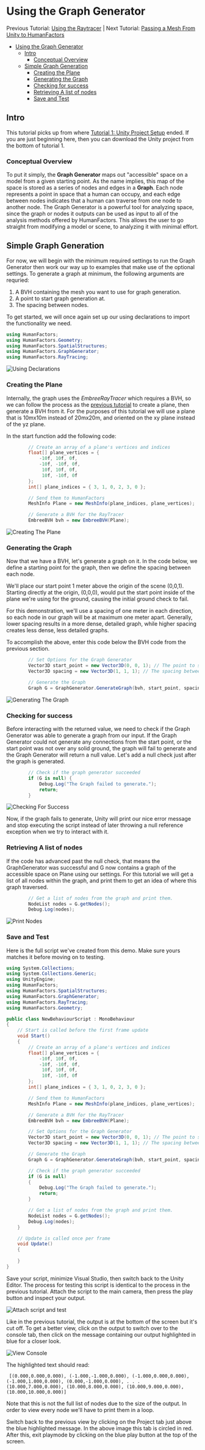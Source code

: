 
# Using the Graph Generator

Previous Tutorial: [Using the Raytracer](2_raycast_at_plane.md)
|
Next Tutorial: [Passing a Mesh From Unity to HumanFactors](4_reading_mesh_from_unity.md)

- [Using the Graph Generator](#using-the-graph-generator)
  - [Intro](#intro)
    - [Conceptual Overview](#conceptual-overview)
  - [Simple Graph Generation](#simple-graph-generation)
    - [Creating the Plane](#creating-the-plane)
    - [Generating the Graph](#generating-the-graph)
    - [Checking for success](#checking-for-success)
    - [Retrieving A list of nodes](#retrieving-a-list-of-nodes)
    - [Save and Test](#save-and-test)

## Intro

This tutorial picks up from where [Tutorial 1: Unity Project Setup](1_unity_project_setup.md) ended. If you are just beginning here, then you can download the Unity project from the bottom of tutorial 1.

### Conceptual Overview

To put it simply, the **Graph Generator** maps out "accessible" space on a model from a given starting point. As the name implies, this map of the space is stored as a series of nodes and edges in a **Graph**. Each node represents a point in space that a human can occupy, and each edge between nodes indicates that a human can traverse from one node to another node. The Graph Generator is a powerful tool for analyzing space, since the graph or nodes it outputs can be used as input to all of the analysis methods offered by HumanFactors. This allows the user to go straight from modifying a model or scene, to analyzing it with minimal effort.

## Simple Graph Generation

For now, we will begin with the minimum required settings to run the Graph Generator then work our way up to examples that make use of the optional settings. To generate a graph at minimum, the following arguments are requried:

1) A BVH containing the mesh you want to use for graph generation.
2) A point to start graph generation at.
3) The spacing between nodes.

To get started, we will once again set up our using declarations to import the functionality we need.

``` C#
using HumanFactors;
using HumanFactors.Geometry;
using HumanFactors.SpatialStructures;
using HumanFactors.GraphGenerator;
using HumanFactors.RayTracing;
```

![Using Declarations](../assets/walkthroughs/unity/3_graph_generator/using_declarations.png)

### Creating the Plane

Internally, the graph uses the *EmbreeRayTracer* which requires a BVH, so we can follow the process as the [previous tutorial](2_raycast_at_plane.md) to create a plane, then generate a BVH from it. For the purposes of this tutorial we will use a plane that is 10mx10m instead of 20mx20m, and oriented on the xy plane instead of the yz plane.

In the start function add the following code:
``` C#
        // Create an array of a plane's vertices and indices
        float[] plane_vertices = {
            -10f, 10f, 0f,
            -10f, -10f, 0f,
             10f, 10f, 0f,
             10f, -10f, 0f
        };
        int[] plane_indices = { 3, 1, 0, 2, 3, 0 };

        // Send them to HumanFactors
        MeshInfo Plane = new MeshInfo(plane_indices, plane_vertices);

        // Generate a BVH for the RayTracer
        EmbreeBVH bvh = new EmbreeBVH(Plane);
```
![Creating The Plane](../assets/walkthroughs/unity/3_graph_generator/creating_the_plane.PNG)

### Generating the Graph

Now that we have a BVH, let's generate a graph on it. In the code below, we define a starting point for the graph, then we define the spacing between each node.

We'll place our start point 1 meter above the origin of the scene (0,0,1). Starting directly at the origin, (0,0,0), would put the start point inside of the plane we're using for the ground, causing the initial ground check to fail. 

For this demonstration, we'll use a spacing of one meter in each direction, so each node in our graph will be at maximum one meter apart. Generally, lower spacing results in a more dense, detailed graph, while higher spacing creates less dense, less detailed graphs.

To accomplish the above, enter this code below the BVH code from the previous section.
```C#
        // Set Options for the Graph Generator
        Vector3D start_point = new Vector3D(0, 0, 1); // The point to start thegraph generation
        Vector3D spacing = new Vector3D(1, 1, 1); // The spacing between each node

        // Generate the Graph
        Graph G = GraphGenerator.GenerateGraph(bvh, start_point, spacing);
```

![Generating The Graph](../assets/walkthroughs/unity/3_graph_generator/generating_the_graph.PNG)

### Checking for success

Before interacting with the returned value, we need to check if the Graph Generator was able to generate a graph from our input. If the Graph Generator could not generate any connections from the start point, or the start point was not over any solid ground, the graph will fail to generate and the Graph Generator will return a null value. Let's add a null check just after the graph is generated.

``` C#
        // Check if the graph generator succeeded
        if (G is null) {
            Debug.Log("The Graph failed to generate.");
            return;
        }
```

![Checking For Success](../assets/walkthroughs/unity/3_graph_generator/checking_for_success.PNG)

Now, if the graph fails to generate, Unity will print our nice error message and stop executing the script instead of later throwing a null reference exception when we try to interact with it.

### Retrieving A list of nodes

If the code has advanced past the null check, that means the GraphGenerator was successful and G now contains a graph of the accessible space on Plane using our settings. For this tutorial we will get a list of all nodes within the graph, and print them to get an idea of where this graph traversed.

``` C#
        // Get a list of nodes from the graph and print them.
        NodeList nodes = G.getNodes();
        Debug.Log(nodes);
```

![Print Nodes](../assets/walkthroughs/unity/3_graph_generator/print_nodes.png)

### Save and Test

Here is the full script we've created from this demo. Make sure yours matches it before moving on to testing.

``` C#
using System.Collections;
using System.Collections.Generic;
using UnityEngine;
using HumanFactors;
using HumanFactors.SpatialStructures;
using HumanFactors.GraphGenerator;
using HumanFactors.RayTracing;
using HumanFactors.Geometry;

public class NewBehaviourScript : MonoBehaviour
{
    // Start is called before the first frame update
    void Start()
    {
        // Create an array of a plane's vertices and indices
        float[] plane_vertices = {
            -10f, 10f, 0f,
            -10f, -10f, 0f,
             10f, 10f, 0f,
             10f, -10f, 0f
        };
        int[] plane_indices = { 3, 1, 0, 2, 3, 0 };

        // Send them to HumanFactors
        MeshInfo Plane = new MeshInfo(plane_indices, plane_vertices);

        // Generate a BVH for the RayTracer
        EmbreeBVH bvh = new EmbreeBVH(Plane);

        // Set Options for the Graph Generator
        Vector3D start_point = new Vector3D(0, 0, 1); // The point to start graph generation
        Vector3D spacing = new Vector3D(1, 1, 1); // The spacing between each node

        // Generate the Graph
        Graph G = GraphGenerator.GenerateGraph(bvh, start_point, spacing);

        // Check if the graph generator succeeded
        if (G is null)
        {
            Debug.Log("The Graph failed to generate.");
            return;
        }

        // Get a list of nodes from the graph and print them.
        NodeList nodes = G.getNodes();
        Debug.Log(nodes);
    }

    // Update is called once per frame
    void Update()
    {
        
    }
}
```

Save your script, minimize Visual Studio, then switch back to the Unity Editor. The process for testing this script is identical to the process in the previous tutorial. Attach the script to the main camera, then press the play button and inspect your output.

![Attach script and test](../assets/walkthroughs/unity/2_raycast_at_plane/drag_into_camera.png)

Like in the previous tutorial, the output is at the bottom of the screen but it's cut off. To get a better view, click on the output to switch over to the console tab, then click on the message containing our output highlighted in blue for a closer look.

![View Console](../assets/walkthroughs/unity/3_graph_generator/console_view.png)

The highlighted text should read:

``` [(0.000,0.000,0.000), (-1.000,-1.000,0.000), (-1.000,0.000,0.000), (-1.000,1.000,0.000), (0.000,-1.000,0.000), . . . (10.000,7.000,0.000), (10.000,8.000,0.000), (10.000,9.000,0.000), (10.000,10.000,0.000)]```

Note that this is not the full list of nodes due to the size of the output. In order to view every node we'll have to print them in a loop. 

Switch back to the previous view by clicking on the Project tab just above the blue highlighted message. In the above image this tab is circled in red. After this, exit playmode by clicking on the blue play button at the top of the screen.